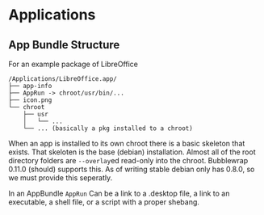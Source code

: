 # Applications

## App Bundle Structure
For an example package of LibreOffice
```
/Applications/LibreOffice.app/
├── app-info
├── AppRun -> chroot/usr/bin/...
├── icon.png
└── chroot
	├── usr
	│	└── ...
	└── ... (basically a pkg installed to a chroot)
```

When an app is installed to its own chroot there is a basic skeleton that exists.
That skeloten is the base (debian) installation. Almost all of the root directory folders are
```--overlay```ed read-only into the chroot. Bubblewrap 0.11.0 (should) supports this. As of writing stable debian only has 0.8.0, so we must provide this seperatly.

In an AppBundle ```AppRun``` Can be a link to a .desktop file, a link to an executable, a shell file,
or a script with a proper shebang.